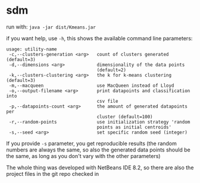 # sdm

run with: ```java -jar dist/Kmeans.jar```

if you want help, use ```-h```, this shows the available command line parameters:

```
usage: utility-name
 -c,--clusters-generation <arg>   count of clusters generated (default=3)
 -d,--dimensions <arg>            dimensionality of the data points
                                  (default=2)
 -k,--clusters-clustering <arg>   the k for k-means clustering (default=3)
 -m,--macqueen                    use MacQueen instead of Lloyd
 -o,--output-filename <arg>       print datapoints and classification into
                                  csv file
 -p,--datapoints-count <arg>      the amount of generated datapoints per
                                  cluster (default=100)
 -r,--random-points               use initialization strategy 'random
                                  points as initial centroids'
 -s,--seed <arg>                  set specific random seed (integer)

```

If you provide ```-s``` parameter, you get reproducible results (the random numbers are always the same, so also the generated data points should be the same, as long as you don't vary with the other parameters)

The whole thing was developed with NetBeans IDE 8.2, so there are also the project files in the git repo checked in
